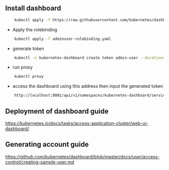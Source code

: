 ## Install dashboard
```sh
    kubectl apply -f https://raw.githubusercontent.com/kubernetes/dashboard/v2.7.0/aio/deploy/recommended.yaml
```

- Apply the rolebinding

```sh
    kubectl apply -f adminuser-rolebinding.yaml
```

- generate token

```sh
    kubectl -n kubernetes-dashboard create token admin-user --duration=24h
```

- run proxy

```sh
    kubectl proxy
```

- access the dashboard using this address then input the generated token

```sh
    http://localhost:8001/api/v1/namespaces/kubernetes-dashboard/services/https:kubernetes-dashboard:/proxy/#/workloads?namespace=default
```

## Deployment of dashboard guide
https://kubernetes.io/docs/tasks/access-application-cluster/web-ui-dashboard/
 
## Generating account guide
https://github.com/kubernetes/dashboard/blob/master/docs/user/access-control/creating-sample-user.md